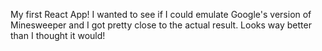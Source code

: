 My first React App!
I wanted to see if I could emulate Google's version of Minesweeper and I got pretty close to the actual result. Looks way better than I thought it would!
